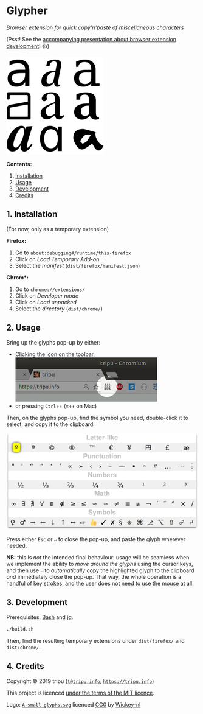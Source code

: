 # Glypher

*Browser extension for quick copy'n'paste of miscellaneous characters*

(Psst! See the [accompanying presentation about browser extension development](https://tripu.github.io/Events/2019-10-24_Madrid-Spain_Spotahome_MadridJS-extensions/)! 👍)

![Glypher logo](https://github.com/tripu/glypher/blob/master/img/logo-256.png?raw=true)

**Contents:**

1. [Installation](#1-installation)
1. [Usage](#2-usage)
1. [Development](#3-development)
1. [Credits](#4-credits)

## 1. Installation

(For now, only as a temporary extension)

**Firefox:**

1. Go to `about:debugging#/runtime/this-firefox`
1. Click on *Load Temporary Add-on…*
1. Select the *manifest* (`dist/firefox/manifest.json`)

**Chrom\*:**

1. Go to `chrome://extensions/`
1. Click on *Developer mode*
1. Click on *Load unpacked*
1. Select the *directory* (`dist/chrome/`)

## 2. Usage

Bring up the glyphs pop-up by either:

* Clicking the icon on the toolbar,    
  ![Icon](https://github.com/tripu/glypher/blob/master/screenshots/icon.png?raw=true)
* or pressing `Ctrl`+`↑` (`⌘`+`↑` on Mac)

Then, on the glyphs pop-up, find the symbol you need, double-click it to select, and copy it to the clipboard.

![Screenshot](https://github.com/tripu/glypher/blob/master/screenshots/popup.png?raw=true)

Press either `Esc` or `↵` to close the pop-up, and paste the glyph wherever needed.

**NB:** this is *not* the intended final behaviour: usage will be seamless when we implement the ability to *move around the glyphs*
using the cursor keys, and then use `↵` to *automatically* copy the highlighted glyph to the clipboard *and* immediately close the pop-up.
That way, the whole operation is a handful of key strokes, and the user does not need to use the mouse at all.

## 3. Development

Prerequisites: [Bash](https://www.gnu.org/software/bash/) and [jq](https://stedolan.github.io/jq/).

```bash
./build.sh
```

Then, find the resulting temporary extensions under `dist/firefox/` and `dist/chrome/`.

## 4. Credits

Copyright &copy; 2019 tripu ([`t@tripu.info`](mailto:t@tripu.info), [`https://tripu.info`](https://tripu.info/))

This project is licenced [under the terms of the MIT licence](https://github.com/tripu/glypher/blob/master/LICENSE.md).

Logo: [`A-small glyphs.svg`](https://commons.wikimedia.org/wiki/File:A-small_glyphs.svg) licenced
[CC0](https://creativecommons.org/publicdomain/zero/1.0/deed.en) by
[Wickey-nl](https://commons.wikimedia.org/wiki/User:Wickey-nl)
